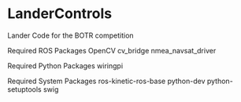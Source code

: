 # LanderControls
Lander Code for the BOTR competition

Required ROS Packages
OpenCV
cv_bridge
nmea_navsat_driver

Required Python Packages
wiringpi

Required System Packages
ros-kinetic-ros-base
python-dev
python-setuptools
swig
